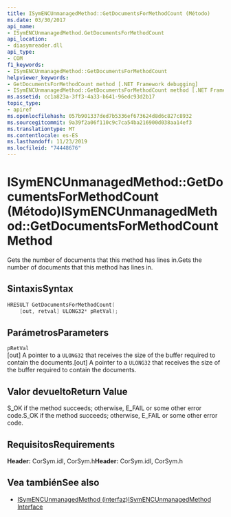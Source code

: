 ```yaml
---
title: ISymENCUnmanagedMethod::GetDocumentsForMethodCount (Método)
ms.date: 03/30/2017
api_name:
- ISymENCUnmanagedMethod.GetDocumentsForMethodCount
api_location:
- diasymreader.dll
api_type:
- COM
f1_keywords:
- ISymENCUnmanagedMethod::GetDocumentsForMethodCount
helpviewer_keywords:
- GetDocumentsForMethodCount method [.NET Framework debugging]
- ISymENCUnmanagedMethod::GetDocumentsForMethodCount method [.NET Framework debugging]
ms.assetid: cc1a823a-3ff3-4a33-b641-96edc93d2b17
topic_type:
- apiref
ms.openlocfilehash: 057b901337ded7b5336ef673624d8d6c827c8932
ms.sourcegitcommit: 9a39f2a06f110c9c7ca54ba216900d038aa14ef3
ms.translationtype: MT
ms.contentlocale: es-ES
ms.lasthandoff: 11/23/2019
ms.locfileid: "74448676"
---
```

# <a name="isymencunmanagedmethodgetdocumentsformethodcount-method"></a><span data-ttu-id="4839c-102">ISymENCUnmanagedMethod::GetDocumentsForMethodCount (Método)</span><span class="sxs-lookup"><span data-stu-id="4839c-102">ISymENCUnmanagedMethod::GetDocumentsForMethodCount Method</span></span>
<span data-ttu-id="4839c-103">Gets the number of documents that this method has lines in.</span><span class="sxs-lookup"><span data-stu-id="4839c-103">Gets the number of documents that this method has lines in.</span></span>  
  
## <a name="syntax"></a><span data-ttu-id="4839c-104">Sintaxis</span><span class="sxs-lookup"><span data-stu-id="4839c-104">Syntax</span></span>  
  
```cpp  
HRESULT GetDocumentsForMethodCount(  
    [out, retval] ULONG32* pRetVal);  
```  
  
## <a name="parameters"></a><span data-ttu-id="4839c-105">Parámetros</span><span class="sxs-lookup"><span data-stu-id="4839c-105">Parameters</span></span>  
 `pRetVal`  
 <span data-ttu-id="4839c-106">[out] A pointer to a `ULONG32` that receives the size of the buffer required to contain the documents.</span><span class="sxs-lookup"><span data-stu-id="4839c-106">[out] A pointer to a `ULONG32` that receives the size of the buffer required to contain the documents.</span></span>  
  
## <a name="return-value"></a><span data-ttu-id="4839c-107">Valor devuelto</span><span class="sxs-lookup"><span data-stu-id="4839c-107">Return Value</span></span>  
 <span data-ttu-id="4839c-108">S_OK if the method succeeds; otherwise, E_FAIL or some other error code.</span><span class="sxs-lookup"><span data-stu-id="4839c-108">S_OK if the method succeeds; otherwise, E_FAIL or some other error code.</span></span>  
  
## <a name="requirements"></a><span data-ttu-id="4839c-109">Requisitos</span><span class="sxs-lookup"><span data-stu-id="4839c-109">Requirements</span></span>  
 <span data-ttu-id="4839c-110">**Header:** CorSym.idl, CorSym.h</span><span class="sxs-lookup"><span data-stu-id="4839c-110">**Header:** CorSym.idl, CorSym.h</span></span>  
  
## <a name="see-also"></a><span data-ttu-id="4839c-111">Vea también</span><span class="sxs-lookup"><span data-stu-id="4839c-111">See also</span></span>

- [<span data-ttu-id="4839c-112">ISymENCUnmanagedMethod (interfaz)</span><span class="sxs-lookup"><span data-stu-id="4839c-112">ISymENCUnmanagedMethod Interface</span></span>](../../../../docs/framework/unmanaged-api/diagnostics/isymencunmanagedmethod-interface.md)

